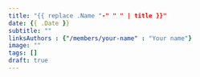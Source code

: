 ```yaml
---
title: "{{ replace .Name "-" " " | title }}" 
date: {{ .Date }}
subtitle: ""
linksAuthors : {"/members/your-name" : "Your name"}
image: ""
tags: []
draft: true
---
```

